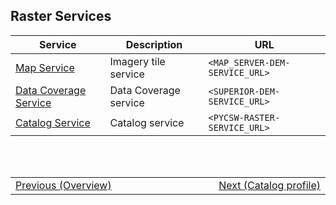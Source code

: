 ## Raster Services <!-- {docsify-ignore} -->
| Service | Description | URL |
|-|-|-|
| [Map Service](/ogc-protocols/ogc-wcs.md) | Imagery tile service | `<MAP_SERVER-DEM-SERVICE_URL>` |
| [Data Coverage Service]() | Data Coverage service | `<SUPERIOR-DEM-SERVICE_URL>` |
| [Catalog Service](/ogc-protocols/ogc-csw.md) | Catalog service | `<PYCSW-RASTER-SERVICE_URL>` |

<br/>
<br/>
<table style=" width: 100%; display: table !important;">
    <tbody>
        <tr>
            <td align="left">
                <a href="#/getting-started/dem/dem_overview">Previous (Overview)</a>
            </td>
            <td align="right">
                <a href="#/catalog-information/v1_0/dem_profile">Next (Catalog profile)</a>
            </td>
        </tr>
    </tbody>
</table>